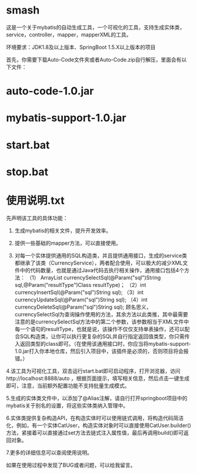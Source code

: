 # smash

  这是一个关于mybatis的自动生成工具，一个可视化的工具，支持生成实体类，service，controller，mapper，mapperXML的工具。
  
  环境要求：JDK1.8及以上版本、SpringBoot 1.5.X以上版本的项目
  
  首先，你需要下载Auto-Code文件夹或者Auto-Code.zip自行解压，里面会有以下文件：
  # auto-code-1.0.jar
  # mybatis-support-1.0.jar
  # start.bat
  # stop.bat
  # 使用说明.txt
  
  先声明该工具的具体功能：
  1. 生成mybatis的相关文件，提升开发效率。
  
  2. 提供一些基础的mapper方法，可以直接使用。
  
  3. 对每一个实体提供通用的SQL构造类，并且提供通用接口，生成的service类都继承了该类（CurrencyService），两者配合使用，可以极大的减少XML文件中的代码数量，也就是通过Java代码去执行相关操作，通用接口包括4个方法：
  （1）<T> ArrayList<T> currencySelectSql(@Param("sql")String sql,@Param("resultType")Class resultType)；
  （2）int currencyInsertSql(@Param("sql")String sql); 
  （3）int currencyUpdateSql(@Param("sql")String sql); 
  （4）int currencyDeleteSql(@Param("sql")String sql); 
  顾名思义，currencySelectSql为查询操作使用的方法，其余方法以此类推，其中最需要注意的是currencySelectSql方法中的第二个参数，该参数相当于XML文件中每一个语句的resultType，也就是说，该操作不仅仅支持单表操作，还可以配合SQL构造类，让你可以执行更复杂的SQL并自行指定返回值类型，你只需传入返回类型的class即可。（在使用该通用接口时，你应当将mybatis-support-1.0.jar打入你本地仓库，然后引入项目中，该插件是必须的，否则项目将会报错。）
  
  4.该工具为可视化工具，双击运行start.bat即可启动程序，打开浏览器，访问 http://localhost:8888/auto ，根据页面提示，填写相关信息，然后点击一键生成即可，注意，当前额外配置功能不支持批量生成模式。
  
  5.生成的实体类文件中，以添加了@Alias注解，请自行打开springboot项目中的mybatis关于别名的设置，将这些实体类纳入管理中。 
  
  6.实体类提供复杂构造API，在构造实体时可以使用链式调用，将构造代码简洁化，例如，有一个实体CatUser，构造实体对象时可以直接使用CatUser.builder()方法，紧接着可以直接通过set方法去链式注入属性值，最后再调用build()即可返回对象。
  
  7.更多的详细信息可以查阅使用说明。
  
  
  如果在使用过程中发现了BUG或者问题，可以给我留言。
    
